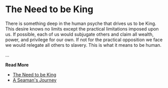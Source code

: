 # The Need to be King

There is something deep in the human psyche that drives us to be King.  This
desire knows no limits except the practical limitations imposed upon us.  If
possible, each of us would subjugate others and claim all wealth, power, and
privilege for our own.  If not for the practical opposition we face we would
relegate all others to slavery.  This is what it means to be human.


...

**Read More**

* [The Need to be King](https://seamansguide.com/book/journey/MyKingdom.md)
* [A Seaman's Journey](https://seamansguide.com/book/journey)

